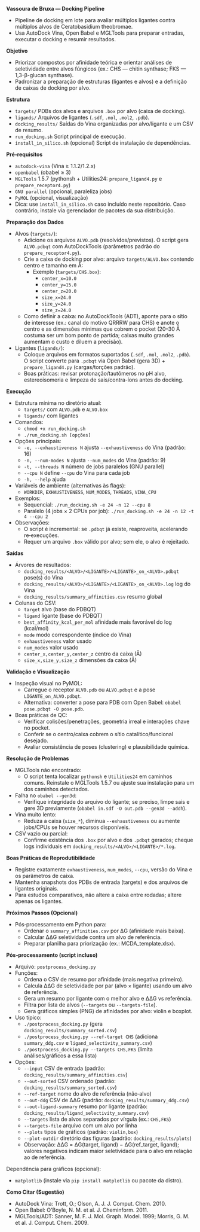 **Vassoura de Bruxa — Docking Pipeline**

- Pipeline de docking em lote para avaliar múltiplos ligantes contra múltiplos alvos de Ceratobasidium theobromae.
- Usa AutoDock Vina, Open Babel e MGLTools para preparar entradas, executar o docking e resumir resultados.

**Objetivo**
- Priorizar compostos por afinidade teórica e orientar análises de seletividade entre alvos fúngicos (ex.: CHS — chitin synthase; FKS — 1,3-β-glucan synthase).
- Padronizar a preparação de estruturas (ligantes e alvos) e a definição de caixas de docking por alvo.

**Estrutura**
- `targets/` PDBs dos alvos e arquivos `.box` por alvo (caixa de docking).
- `ligands/` Arquivos de ligantes (`.sdf`, `.mol`, `.mol2`, `.pdb`).
- `docking_results/` Saídas do Vina organizadas por alvo/ligante e um CSV de resumo.
- `run_docking.sh` Script principal de execução.
- `install_in_silico.sh` (opcional) Script de instalação de dependências.

**Pré‑requisitos**
- `autodock-vina` (Vina ≥ 1.1.2/1.2.x)
- `openbabel` (obabel ≥ 3)
- `MGLTools` 1.5.7 (pythonsh + Utilities24: `prepare_ligand4.py` e `prepare_receptor4.py`)
- `GNU parallel` (opcional, paraleliza jobs)
- `PyMOL` (opcional, visualização)
- Dica: use `install_in_silico.sh` caso incluído neste repositório. Caso contrário, instale via gerenciador de pacotes da sua distribuição.

**Preparação dos Dados**
- Alvos (`targets/`):
  - Adicione os arquivos `ALVO.pdb` (resolvidos/previstos). O script gera `ALVO.pdbqt` com AutoDockTools (parâmetros padrão do `prepare_receptor4.py`).
  - Crie a caixa de docking por alvo: arquivo `targets/ALVO.box` contendo centro e tamanho em Å:
    - Exemplo (`targets/CHS.box`):
      - `center_x=10.0`
      - `center_y=15.0`
      - `center_z=20.0`
      - `size_x=24.0`
      - `size_y=24.0`
      - `size_z=24.0`
  - Como definir a caixa: no AutoDockTools (ADT), aponte para o sítio de interesse (ex.: canal do motivo QRRRW para CHS) e anote o centro e as dimensões mínimas que cobrem o pocket (20–30 Å costuma ser um bom ponto de partida; caixas muito grandes aumentam o custo e diluem a precisão).
- Ligantes (`ligands/`):
  - Coloque arquivos em formatos suportados (`.sdf`, `.mol`, `.mol2`, `.pdb`). O script converte para `.pdbqt` via Open Babel (gera 3D) + `prepare_ligand4.py` (cargas/torções padrão).
  - Boas práticas: revisar protonação/tautômeros no pH alvo, estereoisomeria e limpeza de sais/contra-íons antes do docking.

**Execução**
- Estrutura mínima no diretório atual:
  - `targets/` com `ALVO.pdb` e `ALVO.box`
  - `ligands/` com ligantes
- Comandos:
  - `chmod +x run_docking.sh`
  - `./run_docking.sh [opções]`
- Opções principais:
  - `-e, --exhaustiveness N` ajusta `--exhaustiveness` do Vina (padrão: 16)
  - `-n, --num-modes N` ajusta `--num_modes` do Vina (padrão: 9)
  - `-t, --threads N` número de jobs paralelos (GNU parallel)
  - `--cpu N` define `--cpu` do Vina para cada job
  - `-h, --help` ajuda
- Variáveis de ambiente (alternativas às flags):
  - `WORKDIR`, `EXHAUSTIVENESS`, `NUM_MODES`, `THREADS`, `VINA_CPU`
- Exemplos:
  - Sequencial: `./run_docking.sh -e 24 -n 12 --cpu 8`
  - Paralelo (4 jobs × 2 CPUs por job): `./run_docking.sh -e 24 -n 12 -t 4 --cpu 2`
- Observações:
  - O script é incremental: se `.pdbqt` já existe, reaproveita, acelerando re‑execuções.
  - Requer um arquivo `.box` válido por alvo; sem ele, o alvo é rejeitado.

**Saídas**
- Árvores de resultados:
  - `docking_results/<ALVO>/<LIGANTE>/<LIGANTE>_on_<ALVO>.pdbqt` pose(s) do Vina
  - `docking_results/<ALVO>/<LIGANTE>/<LIGANTE>_on_<ALVO>.log` log do Vina
  - `docking_results/summary_affinities.csv` resumo global
- Colunas do CSV:
  - `target` alvo (base do PDBQT)
  - `ligand` ligante (base do PDBQT)
  - `best_affinity_kcal_per_mol` afinidade mais favorável do log (kcal/mol)
  - `mode` modo correspondente (índice do Vina)
  - `exhaustiveness` valor usado
  - `num_modes` valor usado
  - `center_x,center_y,center_z` centro da caixa (Å)
  - `size_x,size_y,size_z` dimensões da caixa (Å)

**Validação e Visualização**
- Inspeção visual no PyMOL:
  - Carregue o receptor `ALVO.pdb` ou `ALVO.pdbqt` e a pose `LIGANTE_on_ALVO.pdbqt`.
  - Alternativa: converter a pose para PDB com Open Babel: `obabel pose.pdbqt -O pose.pdb`.
- Boas práticas de QC:
  - Verificar colisões/penetrações, geometria irreal e interações chave no pocket.
  - Conferir se o centro/caixa cobrem o sítio catalítico/funcional desejado.
  - Avaliar consistência de poses (clustering) e plausibilidade química.

**Resolução de Problemas**
- MGLTools não encontrado:
  - O script tenta localizar `pythonsh` e `Utilities24` em caminhos comuns. Reinstale o MGLTools 1.5.7 ou ajuste sua instalação para um dos caminhos detectados.
- Falha no `obabel --gen3d`:
  - Verifique integridade do arquivo do ligante; se preciso, limpe sais e gere 3D previamente (`obabel in.sdf -O out.pdb --gen3d --addh`).
- Vina muito lento:
  - Reduza a caixa (`size_*`), diminua `--exhaustiveness` ou aumente jobs/CPUs se houver recursos disponíveis.
- CSV vazio ou parcial:
  - Confirme existência dos `.box` por alvo e dos `.pdbqt` gerados; cheque logs individuais em `docking_results/<ALVO>/<LIGANTE>/*.log`.

**Boas Práticas de Reprodutibilidade**
- Registre exatamente `exhaustiveness`, `num_modes`, `--cpu`, versão do Vina e os parâmetros de caixa.
- Mantenha snapshots dos PDBs de entrada (targets) e dos arquivos de ligantes originais.
- Para estudos comparativos, não altere a caixa entre rodadas; altere apenas os ligantes.

**Próximos Passos (Opcional)**
- Pós‑processamento em Python para:
  - Ordenar o `summary_affinities.csv` por ΔG (afinidade mais baixa).
  - Calcular ΔΔG seletividade contra um alvo de referência.
  - Preparar planilha para priorização (ex.: MCDA_template.xlsx).

**Pós‑processamento (script incluso)**
- Arquivo: `postprocess_docking.py`
- Funções:
  - Ordena o CSV de resumo por afinidade (mais negativa primeiro).
  - Calcula ΔΔG de seletividade por par (alvo × ligante) usando um alvo de referência.
  - Gera um resumo por ligante com o melhor alvo e ΔΔG vs referência.
  - Filtra por lista de alvos (`--targets` ou `--targets-file`).
  - Gera gráficos simples (PNG) de afinidades por alvo: violin e boxplot.
- Uso típico:
  - `./postprocess_docking.py` (gera `docking_results/summary_sorted.csv`)
  - `./postprocess_docking.py --ref-target CHS` (adiciona `summary_ddg.csv` e `ligand_selectivity_summary.csv`)
  - `./postprocess_docking.py --targets CHS,FKS` (limita análises/gráficos a essa lista)
- Opções:
  - `--input` CSV de entrada (padrão: `docking_results/summary_affinities.csv`)
  - `--out-sorted` CSV ordenado (padrão: `docking_results/summary_sorted.csv`)
  - `--ref-target` nome do alvo de referência (não‑alvo)
  - `--out-ddg` CSV de ΔΔG (padrão: `docking_results/summary_ddg.csv`)
  - `--out-ligand-summary` resumo por ligante (padrão: `docking_results/ligand_selectivity_summary.csv`)
  - `--targets` lista de alvos separados por vírgula (ex.: `CHS,FKS`)
  - `--targets-file` arquivo com um alvo por linha
  - `--plots` tipos de gráficos (padrão: `violin,box`)
  - `--plot-outdir` diretório das figuras (padrão: `docking_results/plots`)
  - Observação: ΔΔG = ΔG(target, ligand) − ΔG(ref_target, ligand); valores negativos indicam maior seletividade para o alvo em relação ao de referência.

Dependência para gráficos (opcional):
- `matplotlib` (instale via `pip install matplotlib` ou pacote da distro).

**Como Citar (Sugestão)**
- AutoDock Vina: Trott, O.; Olson, A. J. J. Comput. Chem. 2010.
- Open Babel: O’Boyle, N. M. et al. J. Cheminform. 2011.
- MGLTools/ADT: Sanner, M. F. J. Mol. Graph. Model. 1999; Morris, G. M. et al. J. Comput. Chem. 2009.
